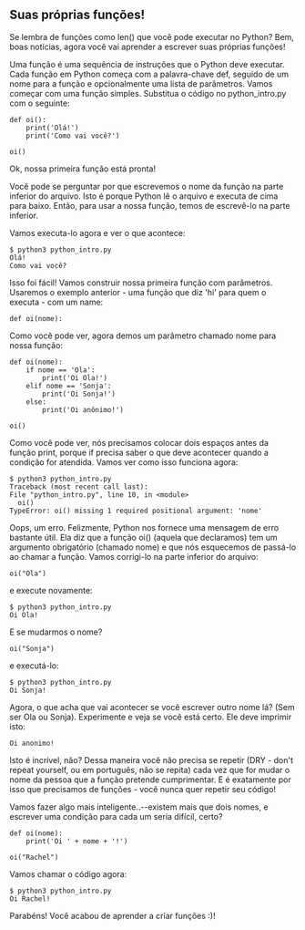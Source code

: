 ## Suas próprias funções!

Se lembra de funções como len() que você pode executar no Python? Bem, boas notícias, agora você vai aprender a escrever suas próprias funções!

Uma função é uma sequência de instruções que o Python deve executar. Cada função em Python começa com a palavra-chave def, seguido de um nome para a função e opcionalmente uma lista de parâmetros. Vamos começar com uma função simples. Substitua o código no python_intro.py com o seguinte:

```
def oi():
    print('Olá!')
    print('Como vai você?')

oi()
```

Ok, nossa primeira função está pronta!

Você pode se perguntar por que escrevemos o nome da função na parte inferior do arquivo. Isto é porque Python lê o arquivo e executa de cima para baixo. Então, para usar a nossa função, temos de escrevê-lo na parte inferior.

Vamos executa-lo agora e ver o que acontece:

```
$ python3 python_intro.py
Olá!
Como vai você?
```

Isso foi fácil! Vamos construir nossa primeira função com parâmetros. Usaremos o exemplo anterior - uma função que diz 'hi' para quem o executa - com um name:

```
def oi(nome):
```

Como você pode ver, agora demos um parâmetro chamado nome para nossa função:

```
def oi(nome):
    if nome == 'Ola':
        print('Oi Ola!')
    elif nome == 'Sonja':
        print('Oi Sonja!')
    else:
        print('Oi anônimo!')

oi()
```

Como você pode ver, nós precisamos colocar dois espaços antes da função print, porque if precisa saber o que deve acontecer quando a condição for atendida. Vamos ver como isso funciona agora:
```
$ python3 python_intro.py
Traceback (most recent call last):
File "python_intro.py", line 10, in <module>
  oi()
TypeError: oi() missing 1 required positional argument: 'nome'
```

Oops, um erro. Felizmente, Python nos fornece uma mensagem de erro bastante útil. Ela diz que a função oi() (aquela que declaramos) tem um argumento obrigatório (chamado nome) e que nós esquecemos de passá-lo ao chamar a função. Vamos corrigi-lo na parte inferior do arquivo:

```
oi("Ola")
```

e execute novamente:

```
$ python3 python_intro.py
Oi Ola!
```

E se mudarmos o nome?

```
oi("Sonja")
```

e executá-lo:
```
$ python3 python_intro.py
Oi Sonja!
```

Agora, o que acha que vai acontecer se você escrever outro nome lá? (Sem ser Ola ou Sonja). Experimente e veja se você está certo. Ele deve imprimir isto:

```
Oi anonimo!
```

Isto é incrível, não? Dessa maneira você não precisa se repetir (DRY - don't repeat yourself, ou em português, não se repita) cada vez que for mudar o nome da pessoa que a função pretende cumprimentar. E é exatamente por isso que precisamos de funções - você nunca quer repetir seu código!


Vamos fazer algo mais inteligente..--existem mais que dois nomes, e escrever uma condição para cada um seria difícil, certo?

```
def oi(nome):
    print('Oi ' + nome + '!')

oi("Rachel")
```

Vamos chamar o código agora:

```
$ python3 python_intro.py
Oi Rachel!
```
Parabéns! Você acabou de aprender a criar funções :)!
